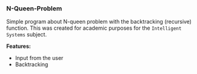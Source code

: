 ### N-Queen-Problem
Simple program about N-queen problem with the backtracking (recursive) function. This was created for academic purposes for the ```Intelligent Systems``` subject.

**Features:**
* Input from the user
* Backtracking
